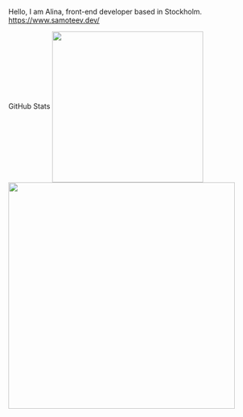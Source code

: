 Hello,
I am Alina, front-end developer based in Stockholm.
https://www.samoteev.dev/

GitHub Stats
<img align="center" width="300" src="https://github-readme-stats.vercel.app/api/top-langs/?username=AlinaCGM&theme=shades-of-purple" /> 
<img align="center" width="450" src="https://github-readme-stats.vercel.app/api/?username=AlinaCGM&theme=shades-of-purple" />
